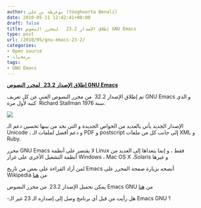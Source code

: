 ```yaml
---
author: يوغرطة بن علي (Youghourta Benali)
date: 2010-05-11 12:42:41+00:00
draft: false
title: إطلاق الإصدار 23.2   لمحرر النصوص GNU Emacs
type: post
url: /2010/05/gnu-emacs-23-2/
categories:
- Open source
- برمجيات
tags:
- GNU Emacs
---
```


[**إطلاق الإصدار 23.2   لمحرر النصوص GNU Emacs**](http://www.it-scoop.com/2010/05/gnu-emacs-23-2/)


تم إطلاق الإصدار 32.2  من محرر النصوص الغني عن كل تعريف GNU Emacs و الذي  كتبه لأول مرة Richard Stallman سنة 1976.

[![](http://www.it-scoop.com/wp-content/uploads/2010/05/Emacs-logo.png)
](http://www.it-scoop.com/2010/05/gnu-emacs-23-2/)

الإصدار الجديد يأتي بالعديد من الخواص الجديدة و التي نجد من بينها تحسين دعم الـ Unicode ، و دعم أفضل لملفات الـ PDF و postscript إلى جانب كل من ملفات XML و Ruby.

محرر GNU Emacs لا يقتصر على أنظمة Linux فقط ، و إنما يتعداها إلى العديد من أنظمة التشغيل الأخرى على غرار Windows ، Mac OS X ،Solaris و غيرها

لمن أراد القراءة على بعض من تاريخ Emacs أنصحه بزيارة صفحة المحرر على Wikipedia من [هنا](http://en.wikipedia.org/wiki/Emacs)

يمكن تحميل الإصدار 23.2  من محرر النصوص Emacs GNU من [هنا](http://www.gnu.org/software/emacs/#Obtaining)

-هل رأيت من قبل أي برنامج وصل إلى إصداره الـ 23 غير الـ Emacs GNU ؟
